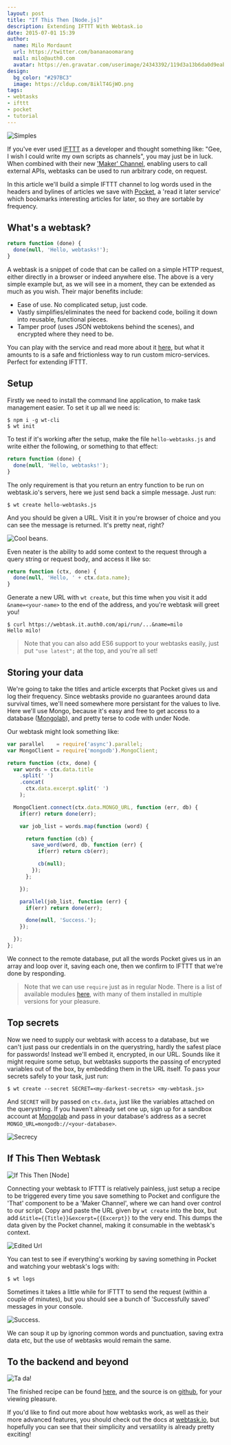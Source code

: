 ```yaml
---
layout: post
title: "If This Then [Node.js]"
description: Extending IFTTT With Webtask.io
date: 2015-07-01 15:39
author: 
  name: Milo Mordaunt
  url: https://twitter.com/bananaoomarang
  mail: milo@auth0.com
  avatar: https://en.gravatar.com/userimage/24343392/119d3a13b6da0d9eabbcde831f163c4b.jpeg
design: 
  bg_color: "#297BC3"
  image: https://cldup.com/8iklT4GjWO.png
tags: 
- webtasks
- ifttt
- pocket
- tutorial
---
```


![Simples](https://docs.google.com/drawings/d/1Ab0L0_5914Xs7wTKzu2uSJuk4_lFoSDUYaHravjlq-8/pub?w=566&h=218)

If you've ever used [IFTTT](https://ifttt.com) as a developer and thought something like: "Gee, I wish I could write my own scripts as channels", you may just be in luck. When combined with their new ['Maker' Channel](https://ifttt.com/channels/maker), enabling users to call external APIs, webtasks can be used to run arbitrary code, on request.

In this article we'll build a simple IFTTT channel to log words used in the headers and bylines of articles we save with [Pocket](https://getpocket.com/), a 'read it later service' which bookmarks interesting articles for later, so they are sortable by frequency.

## What's a webtask?

```js
return function (done) {
  done(null, 'Hello, webtasks!');
}
```

A webtask is a snippet of code that can be called on a simple HTTP request, either directly in a browser or indeed anywhere else. The above is a very simple example but, as we will see in a moment, they can be extended as much as you wish. Their major benefits include:

+ Ease of use. No complicated setup, just code.
+ Vastly simplifies/eliminates the need for backend code, boiling it down into reusable, functional pieces.
+ Tamper proof (uses JSON webtokens behind the scenes), and encrypted where they need to be.

You can play with the service and read more about it [here](https://webtask.io/), but what it amounts to is a safe and frictionless way to run custom micro-services. Perfect for extending IFTTT.

## Setup

Firstly we need to install the command line application, to make task management easier. To set it up all we need is:

```
$ npm i -g wt-cli
$ wt init
```

To test if it's working after the setup, make the file `hello-webtasks.js` and write either the following, or something to that effect:

```js
return function (done) {
  done(null, 'Hello, webtasks!');
}
```

The only requirement is that you return an entry function to be run on webtask.io's servers, here we just send back a simple message. Just run:

`$ wt create hello-webtasks.js` 

And you should be given a URL. Visit it in you're browser of choice and you can see the message is returned. It's pretty neat, right?

![Cool beans.](https://cdn.auth0.com/blog/ifttt-tutorial/hello-webtasks-directors-cut.gif "Hello There!")

Even neater is the ability to add some context to the request through a query string or request body, and access it like so:

```js
return function (ctx, done) {
  done(null, 'Hello, ' + ctx.data.name);
}
```

Generate a new URL with `wt create`, but this time when you visit it add `&name=<your-name>` to the end of the address, and you're webtask will greet you!

```
$ curl https://webtask.it.auth0.com/api/run/...&name=milo
Hello milo!
```

>Note that you can also add ES6 support to your webtasks easily, just put `"use latest";` at the top, and you're all set!

## Storing your data
 
We're going to take the titles and article excerpts that Pocket gives us and log their frequency. Since webtasks provide no guarantees around data survival times, we'll need somewhere more persistant for the values to live. Here we'll use Mongo, because it's easy and free to get access to a database ([Mongolab](https://mongolab.com/plans/pricing/)), and pretty terse to code with under Node.

Our webtask might look something like:

```js
var parallel    = require('async').parallel;
var MongoClient = require('mongodb').MongoClient;

return function (ctx, done) {
  var words = ctx.data.title
    .split(' ')
    .concat(
      ctx.data.excerpt.split(' ')
    );

  MongoClient.connect(ctx.data.MONGO_URL, function (err, db) {
    if(err) return done(err);

    var job_list = words.map(function (word) {

      return function (cb) {
        save_word(word, db, function (err) {
          if(err) return cb(err);

          cb(null);
        });
      };

    });

    parallel(job_list, function (err) {
      if(err) return done(err);

      done(null, 'Success.');
    });

  });
};
```

We connect to the remote database, put all the words Pocket gives us in an array and loop over it, saving each one, then we confirm to IFTTT that we're done by responding.

>Note that we can use `require` just as in regular Node. There is a list of available modules [here](https://tehsis.github.io/webtaskio-canirequire/), with many of them installed in multiple versions for your pleasure.

## Top secrets

Now we need to supply our webtask with access to a database, but we can't just pass our credentials in on the querystring, hardly the safest place for passwords! Instead we'll embed it, encrypted, in our URL. Sounds like it might require some setup, but webtasks supports the passing of encrypted variables out of the box, by embedding them in the URL itself. To pass your secrets safely to your task, just run:

```
$ wt create --secret SECRET=<my-darkest-secrets> <my-webtask.js>
```

And `SECRET` will by passed on `ctx.data`, just like the variables attached on the querystring. If you haven't already set one up, sign up for a sandbox account at [Mongolab](mongolab.com/) and pass in your database's address as a secret `MONGO_URL=mongodb://<your-database>`.

![Secrecy](https://cdn.auth0.com/blog/ifttt-tutorial/secrecy.png "Secrecy")

## If This Then Webtask

![If This Then [Node]](https://cdn.auth0.com/blog/ifttt-tutorial/recipe.jpg "We use IFTTT's Maker channel to make the request")

Connecting your webtask to IFTTT is relatively painless, just setup a recipe to be triggered every time you save something to Pocket and configure the 'That' component to be a 'Maker Channel', where we can hand over control to our script. Copy and paste the URL given by `wt create` into the box, but add `&title={{Title}}&excerpt={{Excerpt}}` to the very end. This dumps the data given by the Pocket channel, making it consumable in the webtask's context.

![Edited Url](https://cdn.auth0.com/blog/ifttt-tutorial/IFTTT-config-3.jpg "Edited URL")

You can test to see if everything's working by saving something in Pocket and watching your webtask's logs with: 

`$ wt logs`

Sometimes it takes a little while for IFTTT to send the request (within a couple of minutes), but you should see a bunch of 'Successfully saved' messages in your console.

![Success.](https://cdn.auth0.com/blog/ifttt-tutorial/logging.jpg "Nice logging skills.")

We can soup it up by ignoring common words and punctuation, saving extra data etc, but the use of webtasks would remain the same.

## To the backend and beyond

![Ta da!](https://cdn.auth0.com/blog/ifttt-tutorial/mongo-read.jpg "Ta da!")

The finished recipe can be found [here](https://ifttt.com/recipes/304471-record-most-read-words-to-mongodb), and the source is on [github](https://github.com/bananaoomarang/webtask-ifttt-tutorial), for your viewing pleasure.

If you'd like to find out more about how webtasks work, as well as their more advanced features, you should check out the docs at [webtask.io](https://webtask.io), but hopefully you can see that their simplicity and versatility is already pretty exciting!
